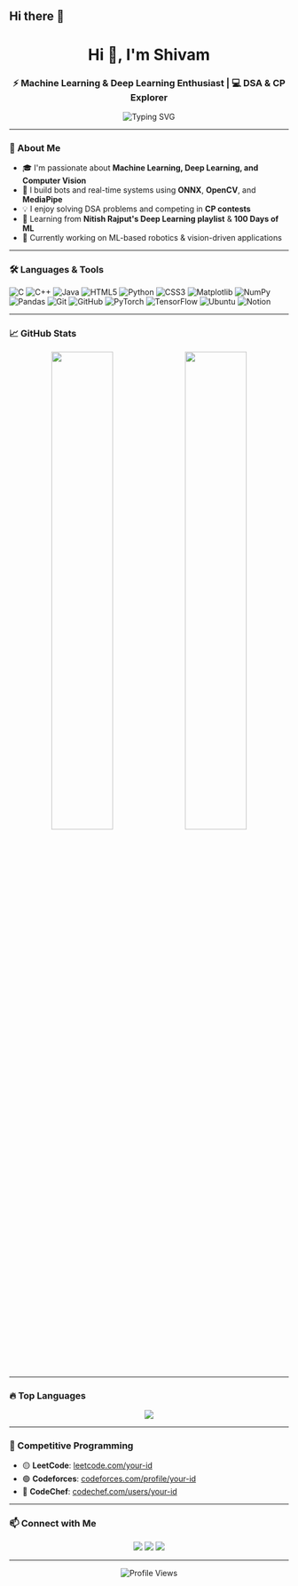 ## Hi there 👋

<!-- Centered Header with Typing Animation -->
<h1 align="center">Hi 👋, I'm Shivam</h1>
<h3 align="center">⚡ Machine Learning & Deep Learning Enthusiast | 💻 DSA & CP Explorer</h3>

<p align="center">
  <img src="https://readme-typing-svg.demolab.com?font=Fira+Code&weight=500&size=22&duration=3000&pause=1000&color=00F7FF&center=true&vCenter=true&width=800&lines=Machine+Learning+Explorer+%F0%9F%A7%91%E2%80%8D%F0%9F%92%BB;Deep+Learning+%7C+Computer+Vision+%7C+ONNX+%7C+Robotics;DSA+and+Competitive+Programming+Nerd+%F0%9F%91%BD;Always+Building+Cool+Things+%F0%9F%92%A1" alt="Typing SVG" />
</p>

---

### 🚀 About Me

- 🎓 I'm passionate about **Machine Learning, Deep Learning, and Computer Vision**
- 🤖 I build bots and real-time systems using **ONNX**, **OpenCV**, and **MediaPipe**
- 💡 I enjoy solving DSA problems and competing in **CP contests**
- 🧠 Learning from **Nitish Rajput's Deep Learning playlist** & **100 Days of ML**
- 🔭 Currently working on ML-based robotics & vision-driven applications

---

### 🛠️ Languages & Tools

![C](https://img.shields.io/badge/C-00599C?style=for-the-badge&logo=c&logoColor=white)
![C++](https://img.shields.io/badge/C++-00599C?style=for-the-badge&logo=c%2B%2B&logoColor=white)
![Java](https://img.shields.io/badge/Java-007396?style=for-the-badge&logo=java&logoColor=white)
![HTML5](https://img.shields.io/badge/HTML5-E34F26?style=for-the-badge&logo=html5&logoColor=white)
![Python](https://img.shields.io/badge/Python-3670A0?style=for-the-badge&logo=python&logoColor=white)
![CSS3](https://img.shields.io/badge/CSS3-1572B6?style=for-the-badge&logo=css3&logoColor=white)
![Matplotlib](https://img.shields.io/badge/Matplotlib-11557C?style=for-the-badge&logo=matplotlib&logoColor=white)
![NumPy](https://img.shields.io/badge/NumPy-013243?style=for-the-badge&logo=numpy&logoColor=white)
![Pandas](https://img.shields.io/badge/Pandas-150458?style=for-the-badge&logo=pandas&logoColor=white)
![Git](https://img.shields.io/badge/Git-F05032?style=for-the-badge&logo=git&logoColor=white)
![GitHub](https://img.shields.io/badge/GitHub-181717?style=for-the-badge&logo=github&logoColor=white)
![PyTorch](https://img.shields.io/badge/PyTorch-EE4C2C?style=for-the-badge&logo=pytorch&logoColor=white)
![TensorFlow](https://img.shields.io/badge/TensorFlow-FF6F00?style=for-the-badge&logo=tensorflow&logoColor=white)
![Ubuntu](https://img.shields.io/badge/Ubuntu-E95420?style=for-the-badge&logo=ubuntu&logoColor=white)
![Notion](https://img.shields.io/badge/Notion-000000?style=for-the-badge&logo=notion&logoColor=white)


---

### 📈 GitHub Stats

<p align="center">
  <img width="47%" src="https://github-readme-stats.vercel.app/api?username=Shivam-KSah&show_icons=true&theme=radical&hide=prs"/>
  <img width="47%" src="https://github-readme-streak-stats.herokuapp.com/?user=Shivam-KSah&theme=radical"/>
</p>

---

### 🔥 Top Languages

<p align="center">
  <img src="https://github-readme-stats.vercel.app/api/top-langs/?username=Shivam-KSah&layout=compact&theme=radical" />
</p>

---

### 🧠 Competitive Programming

- 🟡 **LeetCode**: [leetcode.com/your-id](https://leetcode.com/)
- 🟢 **Codeforces**: [codeforces.com/profile/your-id](https://codeforces.com/)
- 🔵 **CodeChef**: [codechef.com/users/your-id](https://codechef.com)

---

### 📫 Connect with Me

<p align="center">
  <a href="https://www.linkedin.com/in/your-linkedin-id"><img src="https://img.shields.io/badge/-LinkedIn-0A66C2?style=for-the-badge&logo=linkedin&logoColor=white"/></a>
  <a href="mailto:youremail@example.com"><img src="https://img.shields.io/badge/-Gmail-D14836?style=for-the-badge&logo=gmail&logoColor=white"/></a>
  <a href="https://github.com/Shivam-KSah"><img src="https://img.shields.io/badge/-GitHub-171515?style=for-the-badge&logo=github&logoColor=white"/></a>
</p>

---

<p align="center">
  <img src="https://komarev.com/ghpvc/?username=Shivam-KSah&style=flat-square&color=blue" alt="Profile Views" />
</p>

